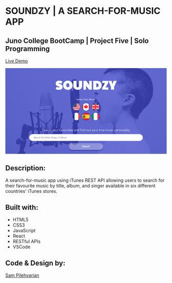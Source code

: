 # SOUNDZY | A SEARCH-FOR-MUSIC APP

## Juno College BootCamp | Project Five | Solo Programming

[Live Demo](https://soundzy.netlify.app/)

![](src/assets/screenShot.png)

## Description:
A search-for-music app using iTunes REST API allowing users to search for their favourite music by title, album, and singer available in six different countries' iTunes stores.


## Built with:

* HTML5
* CSS3
* JavaScript
* React
* RESTful APIs
* VSCode

## Code & Design by:
[Sam Pilehvarian](https://samdev.codes/)

